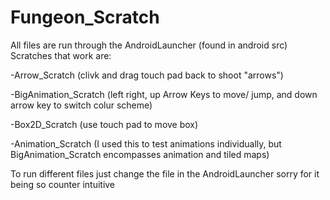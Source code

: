 # Fungeon_Scratch
All files are run through the AndroidLauncher (found in android src)
Scratches that work are:

-Arrow_Scratch (clivk and drag touch pad back to shoot "arrows")

-BigAnimation_Scratch (left right, up Arrow Keys to move/ jump, and down arrow key to switch colur scheme)

-Box2D_Scratch (use touch pad to move box)

-Animation_Scratch (I used this to test animations individually, but BigAnimation_Scratch encompasses animation and tiled maps)

To run different files just change the file in the AndroidLauncher
sorry for it being so counter intuitive
